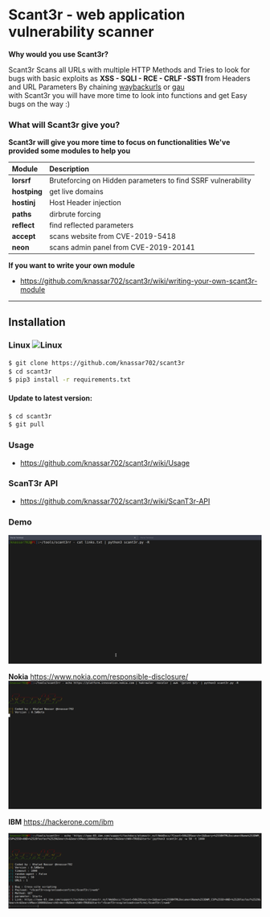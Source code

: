# Scant3r - web application vulnerability scanner

**Why would you use Scant3r?**

Scant3r Scans all URLs with multiple HTTP Methods and Tries to look for bugs with basic exploits as **XSS - SQLI - RCE - CRLF -SSTI** from Headers and URL Parameters
By chaining [waybackurls](https://github.com/tomnomnom/waybackurls) or [gau](https://github.com/lc/gau) <br>
with Scant3r you will have more time to look into functions and get Easy bugs on the way :)

### What will Scant3r give you?

**Scant3r will give you more time to focus on functionalities We've provided some modules to help you**

| Module              | Description                   |
| :-------------    | :-------------                |
| **lorsrf** | Bruteforcing on Hidden parameters to find SSRF vulnerability |
| **hostping** | get live domains|
| **hostinj** | Host Header injection |
| **paths** | dirbrute forcing|
| **reflect** | find reflected parameters|
| **accept** | scans website from CVE-2019-5418 | 
| **neon** | scans admin panel from CVE-2019-20141 |

**If you want to write your own module**
* https://github.com/knassar702/scant3r/wiki/writing-your-own-scant3r-module

***
## Installation

### Linux ![Linux](http://icons.iconarchive.com/icons/dakirby309/simply-styled/32/OS-Linux-icon.png)

```bash
$ git clone https://github.com/knassar702/scant3r
$ cd scant3r
$ pip3 install -r requirements.txt
```

#### Update to latest version:
```bash
$ cd scant3r
$ git pull
```
### Usage
* https://github.com/knassar702/scant3r/wiki/Usage
### ScanT3r API
* https://github.com/knassar702/scant3r/wiki/ScanT3r-API


### Demo 

![Example](images/all.gif)

**Nokia** https://www.nokia.com/responsible-disclosure/
![Nokia](images/nokia.gif)

**IBM** https://hackerone.com/ibm

![IBM](images/ibm.png)

